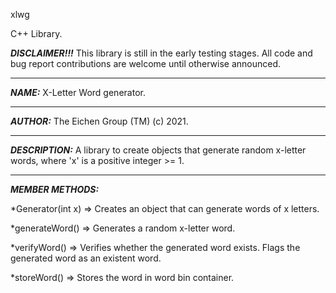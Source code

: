 xlwg

C++ Library.

***DISCLAIMER!!!***
This library is still in the early testing stages. All code and bug report contributions are welcome until otherwise announced.
***


***NAME:***
X-Letter Word generator.
***
***AUTHOR:***
The Eichen Group (TM) (c) 2021.
***
***DESCRIPTION:***
A library to create objects that generate random x-letter words, where 'x' is a positive integer >= 1.
***
***MEMBER METHODS:***

  *Generator(int x) =>  Creates an object that can generate words of x letters.


  *generateWord()   =>  Generates a random x-letter word.


  *verifyWord()     =>  Verifies whether the generated word exists. Flags the generated word as an existent word.


  *storeWord()      =>  Stores the word in word bin container.
